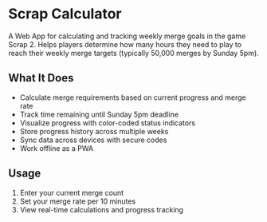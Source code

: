 # Scrap Calculator

A Web App for calculating and tracking weekly merge goals in the game Scrap 2. Helps players determine how many hours they need to play to reach their weekly merge targets (typically 50,000 merges by Sunday 5pm).

## What It Does

- Calculate merge requirements based on current progress and merge rate
- Track time remaining until Sunday 5pm deadline
- Visualize progress with color-coded status indicators
- Store progress history across multiple weeks
- Sync data across devices with secure codes
- Work offline as a PWA

## Usage

1. Enter your current merge count
2. Set your merge rate per 10 minutes
3. View real-time calculations and progress tracking